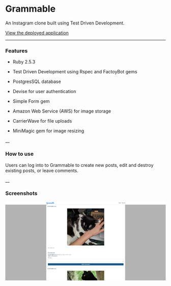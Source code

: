 # Grammable

An Instagram clone built using Test Driven Development.

[View the deployed application](https://grammable-alyssa-redman.herokuapp.com/grams)

____________

### Features

* Ruby 2.5.3

* Test Driven Development using Rspec and FactoyBot gems

* PostgresSQL database

* Devise for user authentication

* Simple Form gem 

* Amazon Web Service (AWS) for image storage

* CarrierWave for file uploads

* MiniMagic gem for image resizing

__

### How to use 

Users can log into to Grammable to  create new posts, edit and destroy existing posts, or leave comments.

__

### Screenshots
![Screenshot](app/assets/images/feed.png)


